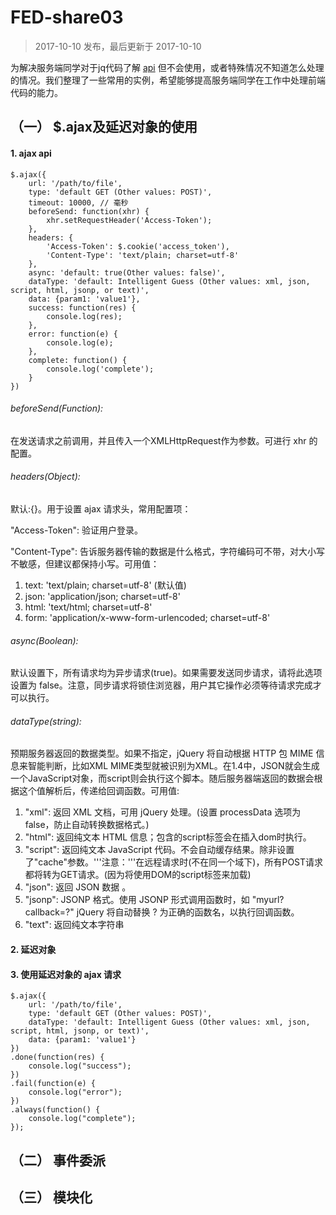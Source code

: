 FED-share03
===

> 2017-10-10 发布，最后更新于 2017-10-10

为解决服务端同学对于jq代码了解 [api](http://jquery.cuishifeng.cn/) 但不会使用，或者特殊情况不知道怎么处理的情况。我们整理了一些常用的实例，希望能够提高服务端同学在工作中处理前端代码的能力。

## （一） $.ajax及延迟对象的使用

#### 1. ajax api

    $.ajax({
        url: '/path/to/file',
        type: 'default GET (Other values: POST)',
        timeout: 10000, // 毫秒
        beforeSend: function(xhr) {
            xhr.setRequestHeader('Access-Token');
        },
        headers: {
            'Access-Token': $.cookie('access_token'),
            'Content-Type': 'text/plain; charset=utf-8'
        },
        async: 'default: true(Other values: false)',
        dataType: 'default: Intelligent Guess (Other values: xml, json, script, html, jsonp, or text)',
        data: {param1: 'value1'},
        success: function(res) {
            console.log(res);
        },
        error: function(e) {
            console.log(e);
        },
        complete: function() {
            console.log('complete');
        }
    })

###### beforeSend(Function):

在发送请求之前调用，并且传入一个XMLHttpRequest作为参数。可进行 xhr 的配置。

###### headers(Object): 

默认:{}。用于设置 ajax 请求头，常用配置项：

"Access-Token": 验证用户登录。

"Content-Type": 告诉服务器传输的数据是什么格式，字符编码可不带，对大小写不敏感，但建议都保持小写。可用值：

1. text: 'text/plain; charset=utf-8' (默认值)
2. json: 'application/json; charset=utf-8'
3. html: 'text/html; charset=utf-8'
4. form: 'application/x-www-form-urlencoded; charset=utf-8'

###### async(Boolean):

默认设置下，所有请求均为异步请求(true)。如果需要发送同步请求，请将此选项设置为 false。注意，同步请求将锁住浏览器，用户其它操作必须等待请求完成才可以执行。

###### dataType(string):

预期服务器返回的数据类型。如果不指定，jQuery 将自动根据 HTTP 包 MIME 信息来智能判断，比如XML MIME类型就被识别为XML。在1.4中，JSON就会生成一个JavaScript对象，而script则会执行这个脚本。随后服务器端返回的数据会根据这个值解析后，传递给回调函数。可用值:

1. "xml": 返回 XML 文档，可用 jQuery 处理。(设置 processData 选项为 false，防止自动转换数据格式。)
2. "html": 返回纯文本 HTML 信息；包含的script标签会在插入dom时执行。
3. "script": 返回纯文本 JavaScript 代码。不会自动缓存结果。除非设置了"cache"参数。'''注意：'''在远程请求时(不在同一个域下)，所有POST请求都将转为GET请求。(因为将使用DOM的script标签来加载)
4. "json": 返回 JSON 数据 。
5. "jsonp": JSONP 格式。使用 JSONP 形式调用函数时，如 "myurl?callback=?" jQuery 将自动替换 ? 为正确的函数名，以执行回调函数。
6. "text": 返回纯文本字符串

#### 2. 延迟对象

#### 3. 使用延迟对象的 ajax 请求

    $.ajax({
        url: '/path/to/file',
        type: 'default GET (Other values: POST)',
        dataType: 'default: Intelligent Guess (Other values: xml, json, script, html, jsonp, or text)',
        data: {param1: 'value1'}
    })
    .done(function(res) {
        console.log("success");
    })
    .fail(function(e) {
        console.log("error");
    })
    .always(function() {
        console.log("complete");
    });

## （二） 事件委派

## （三） 模块化
